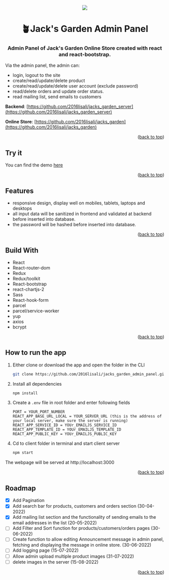 <p align="center">
  <a href="https://jacksgardenadmin.netlify.app/"><img src="https://github.com/2016lisali/lisas_portfolio/blob/main/public/assets/jacks_garden_admin_panel_responsive.jpg"/></a>
</p>
<h1 align="center">
  🪴Jack's Garden Admin Panel
</h1>

<h3 align="center">
 Admin Panel of Jack's Garden Online Store    created with react and react-bootstrap.
</h3>

Via the admin panel, the admin can:

-   login, logout to the site
-   create/read/update/delete product
-   create/read/update/delete user account (exclude password)
-   read/delete orders and update order status.
-   read mailing list, send emails to customers

**Backend**: [https://github.com/2016lisali/jacks_garden_server](https://github.com/2016lisali/jacks_garden_server)

**Online Store**: [https://github.com/2016lisali/jacks_garden](https://github.com/2016lisali/jacks_garden)

<p align="right">(<a href="#top">back to top</a>)</p>

## Try it

You can find the demo [here](https://jacksgardenadmin.netlify.app/)

<p align="right">(<a href="#top">back to top</a>)</p>

## Features

-   responsive design, display well on mobiles, tablets, laptops and desktops
-   all input data will be sanitized in frontend and validated at backend before inserted into database.
-   the password will be hashed before inserted into database.

<p align="right">(<a href="#top">back to top</a>)</p>

## Build With

-   React
-   React-router-dom
-   Redux
-   Redux/toolkit
-   React-bootstrap
-   react-chartjs-2
-   Sass
-   React-hook-form
-   parcel
-   parcel/service-worker
-   yup
-   axios
-   bcrypt

<p align="right">(<a href="#top">back to top</a>)</p>

## How to run the app

1. Either clone or download the app and open the folder in the CLI

    ```sh
    git clone https://github.com/2016lisali/jacks_garden_admin_panel.git
    ```

2. Install all dependencies
    ```sh
    npm install
    ```
3. Create a `.env` file in root folder and enter following fields

    ```env
    PORT = YOUR_PORT_NUMBER
    REACT_APP_BASE_URL_LOCAL = YOUR_SERVER_URL (this is the address of your local server, make sure the server is running)
    REACT_APP_SERVICE_ID = YOUr_EMAILJS_SERVICE_ID
    REACT_APP_TEMPLATE_ID = YOUr_EMAILJS_TEMPLATE_ID
    REACT_APP_PUBLIC_KEY = YOUr_EMAILJS_PUBLIC_KEY
    ```

4. Cd to client folder in terminal and start client server
    ```sh
    npm start
    ```

The webpage will be served at http://localhost:3000

<p align="right">(<a href="#top">back to top</a>)</p>

## Roadmap

-   [x] Add Pagination
-   [x] Add search bar for products, customers and orders section (30-04-2022)
-   [x] Add mailing list section and the functionality of sending emails to the email addresses in the list (20-05-2022)
-   [ ] Add Filter and Sort function for products/customers/orders pages (30-06-2022)
-   [ ] Create function to allow editing Announcement message in admin panel,
        fetching and displaying the message in online store. (30-06-2022)
-   [ ] Add logging page (15-07-2022)
-   [ ] Allow admin upload multiple product images (31-07-2022)
-   [ ] delete images in the server (15-08-2022)

<p align="right">(<a href="#top">back to top</a>)</p>
